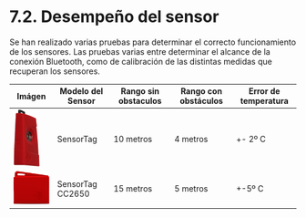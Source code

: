 # 7.2. Desempeño del sensor

Se han realizado varias pruebas para determinar el correcto funcionamiento de los sensores. Las pruebas varias entre determinar el alcance de la conexión Bluetooth, como de calibración de las distintas medidas que recuperan los sensores.

| Imágen | Modelo del Sensor | Rango sin obstaculos | Rango con obstáculos | Error de temperatura |
| -- | -- | -- | -- | -- |
| ![](./imagenes/sensortag_clasico.png)| SensorTag | 10 metros | 4 metros | +- 2º C |
| ![](./imagenes/sensortag_nuevo.png) | SensorTag CC2650 | 15 metros | 5 metros | +-5º C |
